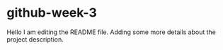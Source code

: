 # github-week-3
Hello
I am editing the README file. Adding some more details about the project description.

